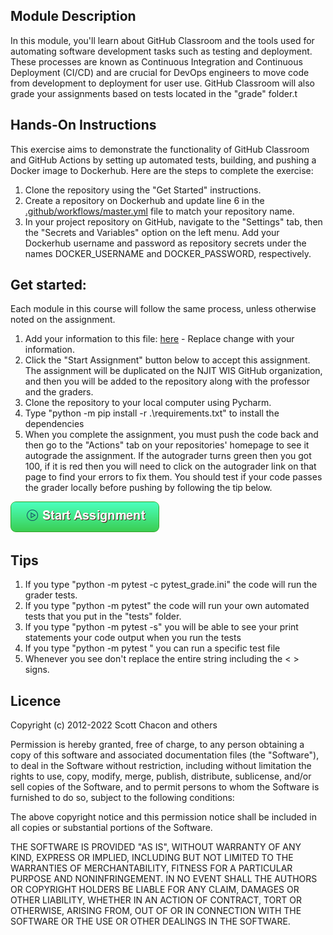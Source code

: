 ## Module Description

In this module, you'll learn about GitHub Classroom and the tools used for automating software development tasks such as
testing and deployment. These processes are known as Continuous Integration and Continuous Deployment (CI/CD) and are
crucial for DevOps engineers to move code from development to deployment for user use. GitHub Classroom will also grade
your assignments based on tests located in the "grade" folder.t

## Hands-On Instructions

This exercise aims to demonstrate the functionality of GitHub Classroom and GitHub Actions by setting up automated
tests, building, and pushing a Docker image to Dockerhub. Here are the steps to complete the exercise:

1. Clone the repository using the "Get Started" instructions.
2. Create a repository on Dockerhub and update line 6 in
   the [.github/workflows/master.yml](.github/workflows/master.yml) file to match your repository name.
3. In your project repository on GitHub, navigate to the "Settings" tab, then the "Secrets and Variables" option on the
   left menu. Add your Dockerhub username and password as repository secrets under the names DOCKER_USERNAME and
   DOCKER_PASSWORD, respectively.

## Get started:

Each module in this course will follow the same process, unless otherwise noted on the assignment.

1. Add your information to this file: [here](myinfo.json)  - Replace change with your information.
2. Click the "Start Assignment" button below to accept this assignment. The assignment will be duplicated on the NJIT
   WIS GitHub organization, and then you will be added to the repository along with the professor and the graders.
3. Clone the repository to your local computer using Pycharm.
4. Type "python -m pip install -r .\requirements.txt" to install the dependencies
5. When you complete the assignment, you must push the code back and then go to the "Actions" tab on your repositories'
   homepage to see it autograde the assignment. If the autograder turns green then you got 100, if it is red then you
   will need to click on the autograder link on that page to find your errors to fix them. You should test if your code
   passes
   the grader locally before pushing by following the tip below.

[![Click to Start Assignment](module_content/images/start.png)](https://classroom.github.com/a/KvHfpLwn)

## Tips

1. If you type "python -m pytest -c pytest_grade.ini" the code will run the grader tests.
2. If you type "python -m pytest" the code will run your own automated tests that you put in the "tests" folder.
3. If you type "python -m pytest -s" you will be able to see your print statements your code output when you run the
   tests
4. If you type "python -m pytest <replace with the path to the test file>" you can run a specific test file
5. Whenever you see <replace with...> don't replace the entire string including the < > signs.

## Licence

Copyright (c) 2012-2022 Scott Chacon and others

Permission is hereby granted, free of charge, to any person obtaining
a copy of this software and associated documentation files (the
"Software"), to deal in the Software without restriction, including
without limitation the rights to use, copy, modify, merge, publish,
distribute, sublicense, and/or sell copies of the Software, and to
permit persons to whom the Software is furnished to do so, subject to
the following conditions:

The above copyright notice and this permission notice shall be
included in all copies or substantial portions of the Software.

THE SOFTWARE IS PROVIDED "AS IS", WITHOUT WARRANTY OF ANY KIND,
EXPRESS OR IMPLIED, INCLUDING BUT NOT LIMITED TO THE WARRANTIES OF
MERCHANTABILITY, FITNESS FOR A PARTICULAR PURPOSE AND
NONINFRINGEMENT. IN NO EVENT SHALL THE AUTHORS OR COPYRIGHT HOLDERS BE
LIABLE FOR ANY CLAIM, DAMAGES OR OTHER LIABILITY, WHETHER IN AN ACTION
OF CONTRACT, TORT OR OTHERWISE, ARISING FROM, OUT OF OR IN CONNECTION
WITH THE SOFTWARE OR THE USE OR OTHER DEALINGS IN THE SOFTWARE.